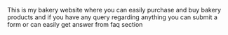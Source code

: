 This is my bakery website where you can easily purchase and buy bakery products and if you have any query regarding anything you can submit a form or can easily get answer from faq section
